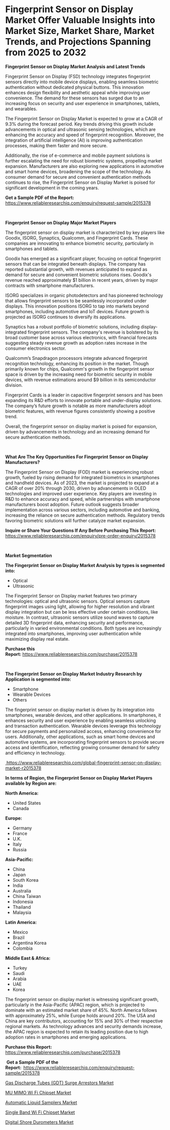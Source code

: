<p><h1>Fingerprint Sensor on Display Market Offer Valuable Insights into Market Size, Market Share, Market Trends, and Projections Spanning from 2025 to 2032</h1></p><p><strong>Fingerprint Sensor on Display Market Analysis and Latest Trends</strong></p>
<p><p>Fingerprint Sensor on Display (FSD) technology integrates fingerprint sensors directly into mobile device displays, enabling seamless biometric authentication without dedicated physical buttons. This innovation enhances design flexibility and aesthetic appeal while improving user convenience. The demand for these sensors has surged due to an increasing focus on security and user experience in smartphones, tablets, and wearables.</p><p>The Fingerprint Sensor on Display Market is expected to grow at a CAGR of 9.3% during the forecast period. Key trends driving this growth include advancements in optical and ultrasonic sensing technologies, which are enhancing the accuracy and speed of fingerprint recognition. Moreover, the integration of artificial intelligence (AI) is improving authentication processes, making them faster and more secure.</p><p>Additionally, the rise of e-commerce and mobile payment solutions is further escalating the need for robust biometric systems, propelling market expansion. Manufacturers are also exploring new applications in automotive and smart home devices, broadening the scope of the technology. As consumer demand for secure and convenient authentication methods continues to rise, the Fingerprint Sensor on Display Market is poised for significant development in the coming years.</p></p>
<p><strong>Get a Sample PDF of the Report:&nbsp;</strong> <a href="https://www.reliableresearchiq.com/enquiry/request-sample/2015378?utm_campaign=2469&utm_medium=2&utm_source=Github&utm_content=ia&utm_term=29032025&utm_id=fingerprint-sensor-on-display">https://www.reliableresearchiq.com/enquiry/request-sample/2015378</a></p>
<p>&nbsp;</p>
<p><strong>Fingerprint Sensor on Display Major Market Players</strong></p>
<p><p>The fingerprint sensor on display market is characterized by key players like Goodix, ISORG, Synaptics, Qualcomm, and Fingerprint Cards. These companies are innovating to enhance biometric security, particularly in smartphones and tablets.</p><p>Goodix has emerged as a significant player, focusing on optical fingerprint sensors that can be integrated beneath displays. The company has reported substantial growth, with revenues anticipated to expand as demand for secure and convenient biometric solutions rises. Goodix's revenue reached approximately $1 billion in recent years, driven by major contracts with smartphone manufacturers.</p><p>ISORG specializes in organic photodetectors and has pioneered technology that allows fingerprint sensors to be seamlessly incorporated under displays. This innovation positions ISORG to tap into markets beyond smartphones, including automotive and IoT devices. Future growth is projected as ISORG continues to diversify its applications.</p><p>Synaptics has a robust portfolio of biometric solutions, including display-integrated fingerprint sensors. The company's revenue is bolstered by its broad customer base across various electronics, with financial forecasts suggesting steady revenue growth as adoption rates increase in the consumer electronics sector.</p><p>Qualcomm’s Snapdragon processors integrate advanced fingerprint recognition technology, enhancing its position in the market. Though primarily known for chips, Qualcomm's growth in the fingerprint sensor space is driven by the increasing need for biometric security in mobile devices, with revenue estimations around $9 billion in its semiconductor division.</p><p>Fingerprint Cards is a leader in capacitive fingerprint sensors and has been expanding its R&D efforts to innovate portable and under-display solutions. The company’s future growth is notable as more manufacturers adopt biometric features, with revenue figures consistently showing a positive trend.</p><p>Overall, the fingerprint sensor on display market is poised for expansion, driven by advancements in technology and an increasing demand for secure authentication methods.</p></p>
<p>&nbsp;</p>
<p><strong>What Are The Key Opportunities For Fingerprint Sensor on Display Manufacturers?</strong></p>
<p><p>The Fingerprint Sensor on Display (FOD) market is experiencing robust growth, fueled by rising demand for integrated biometrics in smartphones and handheld devices. As of 2023, the market is projected to expand at a CAGR of over 20% through 2030, driven by advancements in OLED technologies and improved user experience. Key players are investing in R&D to enhance accuracy and speed, while partnerships with smartphone manufacturers boost adoption. Future outlook suggests broader implementation across various sectors, including automotive and banking, increasing the reliance on secure authentication methods. Regulatory trends favoring biometric solutions will further catalyze market expansion.</p></p>
<p><strong>Inquire or Share Your Questions If Any Before Purchasing This Report:</strong> <a href="https://www.reliableresearchiq.com/enquiry/pre-order-enquiry/2015378?utm_campaign=2469&utm_medium=2&utm_source=Github&utm_content=ia&utm_term=29032025&utm_id=fingerprint-sensor-on-display">https://www.reliableresearchiq.com/enquiry/pre-order-enquiry/2015378</a></p>
<p>&nbsp;</p>
<p><strong>Market Segmentation</strong></p>
<p><strong>The Fingerprint Sensor on Display Market Analysis by types is segmented into:</strong></p>
<p><ul><li>Optical</li><li>Ultrasonic</li></ul></p>
<p><p>The Fingerprint Sensor on Display market features two primary technologies: optical and ultrasonic sensors. Optical sensors capture fingerprint images using light, allowing for higher resolution and vibrant display integration but can be less effective under certain conditions, like moisture. In contrast, ultrasonic sensors utilize sound waves to capture detailed 3D fingerprint data, enhancing security and performance, particularly in varied environmental conditions. Both types are increasingly integrated into smartphones, improving user authentication while maximizing display real estate.</p></p>
<p><strong>Purchase this Report:&nbsp;</strong><a href="https://www.reliableresearchiq.com/purchase/2015378?utm_campaign=2469&utm_medium=2&utm_source=Github&utm_content=ia&utm_term=29032025&utm_id=fingerprint-sensor-on-display">https://www.reliableresearchiq.com/purchase/2015378</a></p>
<p>&nbsp;</p>
<p><strong>The Fingerprint Sensor on Display Market Industry Research by Application is segmented into:</strong></p>
<p><ul><li>Smartphone</li><li>Wearable Devices</li><li>Others</li></ul></p>
<p><p>The fingerprint sensor on display market is driven by its integration into smartphones, wearable devices, and other applications. In smartphones, it enhances security and user experience by enabling seamless unlocking and transaction authentication. Wearable devices leverage this technology for secure payments and personalized access, enhancing convenience for users. Additionally, other applications, such as smart home devices and automotive systems, are incorporating fingerprint sensors to provide secure access and identification, reflecting growing consumer demand for safety and efficiency in technology.</p></p>
<p><a href="https://www.reliableresearchiq.com/global-fingerprint-sensor-on-display-market-r2015378?utm_campaign=2469&utm_medium=2&utm_source=Github&utm_content=ia&utm_term=29032025&utm_id=fingerprint-sensor-on-display">&nbsp;https://www.reliableresearchiq.com/global-fingerprint-sensor-on-display-market-r2015378</a></p>
<p><strong>In terms of Region, the Fingerprint Sensor on Display Market Players available by Region are:</strong></p>
<p>
    <p> <strong> North America: </strong>
        <ul>
            <li>United States</li>
            <li>Canada</li>
        </ul>
        </p> 
    <p> <strong> Europe: </strong>
        <ul>
            <li>Germany</li>
            <li>France</li>
            <li>U.K.</li>
            <li>Italy</li>
            <li>Russia</li>
        </ul>
        </p> 
    <p> <strong> Asia-Pacific: </strong>
        <ul>
            <li>China</li>
            <li>Japan</li>
            <li>South Korea</li>
            <li>India</li>
            <li>Australia</li>
            <li>China Taiwan</li>
            <li>Indonesia</li>
            <li>Thailand</li>
            <li>Malaysia</li>
        </ul>
        </p> 
    <p> <strong> Latin America: </strong>
        <ul>
            <li>Mexico</li>
            <li>Brazil</li>
            <li>Argentina Korea</li>
            <li>Colombia</li>
        </ul>
        </p> 
    <p> <strong> Middle East & Africa: </strong>
        <ul>
            <li>Turkey</li>
            <li>Saudi</li>
            <li>Arabia</li>
            <li>UAE</li>
            <li>Korea</li>
        </ul>
    </p>
    </p>
<p><p>The fingerprint sensor on display market is witnessing significant growth, particularly in the Asia-Pacific (APAC) region, which is projected to dominate with an estimated market share of 45%. North America follows with approximately 25%, while Europe holds around 20%. The USA and China are key contributors, accounting for 15% and 30% of their respective regional markets. As technology advances and security demands increase, the APAC region is expected to retain its leading position due to high adoption rates in smartphones and emerging applications.</p></p>
<p><strong>Purchase this Report: </strong><a href="https://www.reliableresearchiq.com/purchase/2015378?utm_campaign=2469&utm_medium=2&utm_source=Github&utm_content=ia&utm_term=29032025&utm_id=fingerprint-sensor-on-display">https://www.reliableresearchiq.com/purchase/2015378</a></p>
<p>&nbsp;<strong>Get a Sample PDF of the Report:&nbsp;&nbsp;</strong><a href="https://www.reliableresearchiq.com/enquiry/request-sample/2015378?utm_campaign=2469&utm_medium=2&utm_source=Github&utm_content=ia&utm_term=29032025&utm_id=fingerprint-sensor-on-display">https://www.reliableresearchiq.com/enquiry/request-sample/2015378</a></p>
<p><strong></strong></p>
<p><p><a href="https://www.linkedin.com/pulse/market-report-covering-gas-discharge-tubes-gdt-surge-arrestorsmarket-rcp2f?utm_campaign=2469&utm_medium=2&utm_source=Github&utm_content=ia&utm_term=29032025&utm_id=fingerprint-sensor-on-display">Gas Discharge Tubes (GDT) Surge Arrestors Market</a></p><p><a href="https://github.com/ernierintzfu/Market-Research-Report-List-1/blob/main/mu-mimo-wi-fi-chipset-market.md?utm_campaign=2469&utm_medium=2&utm_source=Github&utm_content=ia&utm_term=29032025&utm_id=fingerprint-sensor-on-display">MU MIMO Wi Fi Chipset Market</a></p><p><a href="https://www.linkedin.com/pulse/global-automatic-liquid-samplers-market-size-trends-analysis-vpirf?utm_campaign=2469&utm_medium=2&utm_source=Github&utm_content=ia&utm_term=29032025&utm_id=fingerprint-sensor-on-display">Automatic Liquid Samplers Market</a></p><p><a href="https://github.com/kielbledeni0/Market-Research-Report-List-1/blob/main/single-band-wi-fi-chipset-market.md?utm_campaign=2469&utm_medium=2&utm_source=Github&utm_content=ia&utm_term=29032025&utm_id=fingerprint-sensor-on-display">Single Band Wi Fi Chipset Market</a></p><p><a href="https://www.linkedin.com/pulse/digital-shore-durometers-market-scopeexpected-see-significant-5iyyf?utm_campaign=2469&utm_medium=2&utm_source=Github&utm_content=ia&utm_term=29032025&utm_id=fingerprint-sensor-on-display">Digital Shore Durometers Market</a></p></p>
